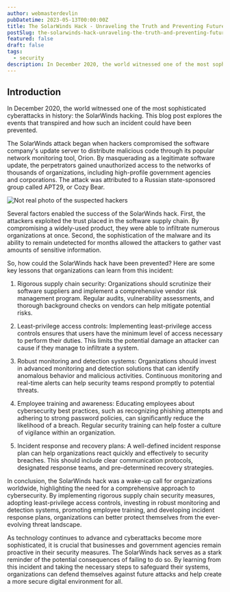 ```yaml
---
author: webmasterdevlin
pubDatetime: 2023-05-13T00:00:00Z
title: The SolarWinds Hack - Unraveling the Truth and Preventing Future Attacks
postSlug: the-solarwinds-hack-unraveling-the-truth-and-preventing-future-attacks
featured: false
draft: false
tags:
  - security
description: In December 2020, the world witnessed one of the most sophisticated cyberattacks in history - the SolarWinds hacking. This blog post explores the events that transpired and how such an incident could…
---
```


## Introduction

In December 2020, the world witnessed one of the most sophisticated cyberattacks in history: the SolarWinds hacking. This blog post explores the events that transpired and how such an incident could have been prevented.

The SolarWinds attack began when hackers compromised the software company's update server to distribute malicious code through its popular network monitoring tool, Orion. By masquerading as a legitimate software update, the perpetrators gained unauthorized access to the networks of thousands of organizations, including high-profile government agencies and corporations. The attack was attributed to a Russian state-sponsored group called APT29, or Cozy Bear.

![Not real photo of the suspected hackers](https://devlinduldulao.pro/wp-content/uploads/2023/03/hackers-solarwinds.png)

Several factors enabled the success of the SolarWinds hack. First, the attackers exploited the trust placed in the software supply chain. By compromising a widely-used product, they were able to infiltrate numerous organizations at once. Second, the sophistication of the malware and its ability to remain undetected for months allowed the attackers to gather vast amounts of sensitive information.

So, how could the SolarWinds hack have been prevented? Here are some key lessons that organizations can learn from this incident:

1.  Rigorous supply chain security: Organizations should scrutinize their software suppliers and implement a comprehensive vendor risk management program. Regular audits, vulnerability assessments, and thorough background checks on vendors can help mitigate potential risks.

2.  Least-privilege access controls: Implementing least-privilege access controls ensures that users have the minimum level of access necessary to perform their duties. This limits the potential damage an attacker can cause if they manage to infiltrate a system.

3.  Robust monitoring and detection systems: Organizations should invest in advanced monitoring and detection solutions that can identify anomalous behavior and malicious activities. Continuous monitoring and real-time alerts can help security teams respond promptly to potential threats.

4.  Employee training and awareness: Educating employees about cybersecurity best practices, such as recognizing phishing attempts and adhering to strong password policies, can significantly reduce the likelihood of a breach. Regular security training can help foster a culture of vigilance within an organization.

5.  Incident response and recovery plans: A well-defined incident response plan can help organizations react quickly and effectively to security breaches. This should include clear communication protocols, designated response teams, and pre-determined recovery strategies.

In conclusion, the SolarWinds hack was a wake-up call for organizations worldwide, highlighting the need for a comprehensive approach to cybersecurity. By implementing rigorous supply chain security measures, adopting least-privilege access controls, investing in robust monitoring and detection systems, promoting employee training, and developing incident response plans, organizations can better protect themselves from the ever-evolving threat landscape.

As technology continues to advance and cyberattacks become more sophisticated, it is crucial that businesses and government agencies remain proactive in their security measures. The SolarWinds hack serves as a stark reminder of the potential consequences of failing to do so. By learning from this incident and taking the necessary steps to safeguard their systems, organizations can defend themselves against future attacks and help create a more secure digital environment for all.
